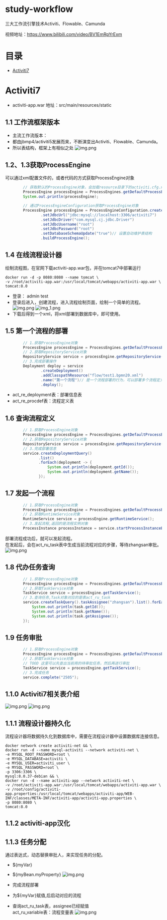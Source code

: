 # study-workflow
三大工作流引擎技术Activiti、Flowable、Camunda

视频地址：https://www.bilibili.com/video/BV1EmRpYrExm

# 目录
- [Activiti7](#Activiti7)

# Activiti7
- activiti-app.war 地址：src/main/resources/static


## 1.1 工作流框架版本
- 主流工作流版本：
- 都由jbmp4/activiti5发展而来，不断演变出Activiti、Flowable、Camunda。  
- 所以表结构，框架上有相似之处
![img.png](src/main/resources/note-Images/workflow-1.1-01.png)

## 1.2、1.3获取ProcessEngine
可以通过xml配置文件的，或者代码的方式获取ProcessEngine对象
```java
        // 获取默认的ProcessEngine对象，会加载resource目录下的activiti.cfg.xml文件
        ProcessEngine processEngine = ProcessEngines.getDefaultProcessEngine();
        System.out.println(processEngine);

        // 通过ProcessEngineConfiguration获取ProcessEngine对象
        ProcessEngine processEngine = ProcessEngineConfiguration.createStandaloneProcessEngineConfiguration()
                .setJdbcUrl("jdbc:mysql://localhost:3306/activiti7")
                .setJdbcDriver("com.mysql.cj.jdbc.Driver")
                .setJdbcUsername("root")
                .setJdbcPassword("root")
                .setDatabaseSchemaUpdate("true")// 设置自动维护表结构
                .buildProcessEngine();

```

## 1.4 在线流程设计器
绘制流程图，在官网下载activiti-app.war包，并在tomcat7中部署运行  
```shell
docker run -d -p 8080:8080 --name tomcat \
-v /root/activiti-app.war:/usr/local/tomcat/webapps/activiti-app.war \
tomcat:8.0
```
- 登录： admin test  
- 登录后进入，创建流程，进入流程绘制页面，绘制一个简单的流程。
![img.png](src/main/resources/note-Images/workflow-1.4-01.png)
![img_1.png](src/main/resources/note-Images/workflow-1.4-02.png)
- 下载后得到一个xml，将xml部署到数据库中，即可使用。

## 1.5 第一个流程的部署
```java
        // 1.获取ProcessEngine对象
        ProcessEngine processEngine = ProcessEngines.getDefaultProcessEngine();
        // 2.获取RepositoryService对象
        RepositoryService service = processEngine.getRepositoryService();
        // 3.完成部署操作
        Deployment deploy = service
                .createDeployment()
                .addClasspathResource("flow/test1.bpmn20.xml")
                .name("第一个流程")// 是一个流程部署的行为，可以部署多个流程定义
                .deploy();
```
- act_re_deployment表：部署信息表
- act_re_procdef表：流程定义表

## 1.6 查询流程定义
```java
        // 1.获取ProcessEngine对象
        ProcessEngine processEngine = ProcessEngines.getDefaultProcessEngine();
        // 2.获取RepositoryService对象
        RepositoryService service = processEngine.getRepositoryService();
        // 3.完成部署信息
        service.createDeploymentQuery()
               .list()
               .forEach(deployment -> {
                   System.out.println(deployment.getId());
                   System.out.println(deployment.getName());
               });
```

## 1.7 发起一个流程
```java
        // 1.获取ProcessEngine对象
        ProcessEngine processEngine = ProcessEngines.getDefaultProcessEngine();
        // 2.获取RuntimeService对象
        RuntimeService service = processEngine.getRuntimeService();
        // 3.发起流程,返回的是流程实例对象
        ProcessInstance processInstance = service.startProcessInstanceById("test1:1:3");
```
部署流程成功后，就可以发起流程。  
在发起后，会在act_ru_task表中生成当前流程对应的步骤，等待zhangsan审批。
![img.png](src/main/resources/note-Images/workflow-1.7-01.png)

## 1.8 代办任务查询
```java
        // 1.获取ProcessEngine对象
        ProcessEngine processEngine = ProcessEngines.getDefaultProcessEngine();
        // 2.获取TaskService对象
        TaskService service = processEngine.getTaskService();
        // 3.查询任务,Task对象对应的是表act_ru_task
        service.createTaskQuery().taskAssignee("zhangsan").list().forEach(task -> {
            System.out.println(task.getId());
            System.out.println(task.getName());
            System.out.println(task.getAssignee());
        });
```

## 1.9 任务审批
```java
        // 1.获取ProcessEngine对象
        ProcessEngine processEngine = ProcessEngines.getDefaultProcessEngine();
        // 2.获取TaskService对象
        // TOOD 这里可以先查出当前用的待审批任务，然后再进行审批
        TaskService service = processEngine.getTaskService();
        // 3.完成任务
        service.complete("2505");
```

## 1.1.0 Activiti7相关表介绍
![img.png](src/main/resources/note-Images/workflow-1.1.0-01.png)
![img.png](src/main/resources/note-Images/workflow-1.1.0-02.png)

## 1.1.1 流程设计器持久化
流程设计器将数据持久化到数据库中，需要在流程设计器中设置数据库连接信息。
```shell
docker network create activiti-net && \
docker run -d --name mysql-activiti --network activiti-net \
-e MYSQL_ROOT_PASSWORD=root \
-e MYSQL_DATABASE=activiti \
-e MYSQL_USER=activiti_user \
-e MYSQL_PASSWORD=root \
-p 3306:3306 \
mysql:8.0.37-debian && \
docker run -d --name activiti-app --network activiti-net \
-v /root/activiti-app.war:/usr/local/tomcat/webapps/activiti-app.war \
-v /root/config/activiti-app.properties:/usr/local/tomcat/webapps/activiti-app/WEB-INF/classes/META-INF/activiti-app/activiti-app.properties \
-p 8080:8080 \
tomcat:8.0
```
## 1.1.2 activiti-app汉化

## 1.1.3 任务分配
通过表达式，动态替换审批人，来实现任务的分配。
- ${myVar}
- ${myBean.myProperty}
![img.png](src/main/resources/note-Images/workflow-1.1.3-01.png)

- 完成流程部署
- 为${myVar}赋值,后启动对应的流程
- 查询act_ru_task表，assignee已经赋值  
act_ru_variable表：流程变量表
![img.png](src/main/resources/note-Images/workflow-1.1.3-02.png)